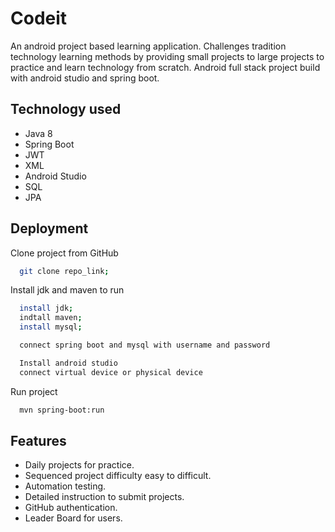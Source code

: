 
# Codeit

An android project based learning application. Challenges tradition technology learning methods by providing small projects to large projects to practice and learn technology from scratch.
Android full stack project build with android studio and spring boot.


## Technology used
- Java 8
- Spring Boot
- JWT
- XML
- Android Studio
- SQL
- JPA
## Deployment

Clone project from GitHub

```bash
  git clone repo_link;
```
Install jdk and maven to run

```bash
  install jdk;
  indtall maven;
  install mysql;
```
```bash
  connect spring boot and mysql with username and password
```
```bash
  Install android studio
  connect virtual device or physical device
```

Run project

```bash
  mvn spring-boot:run
```




## Features

- Daily projects for practice.
- Sequenced project difficulty easy to difficult.
- Automation testing.
- Detailed instruction to submit projects.
- GitHub authentication.
- Leader Board for users.
